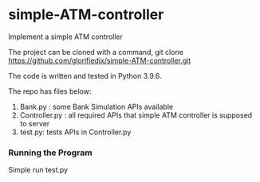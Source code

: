 # simple-ATM-controller
Implement a simple ATM controller


The project can be cloned with a command,
git clone https://github.com/glorifiedjx/simple-ATM-controller.git


The code is written and tested in Python 3.9.6.

The repo has files below:
1. Bank.py : some Bank Simulation APIs available
2. Controller.py : all required APIs that simple ATM controller is supposed to server
4. test.py: tests APIs in Controller.py


### Running the Program
Simple run test.py 


